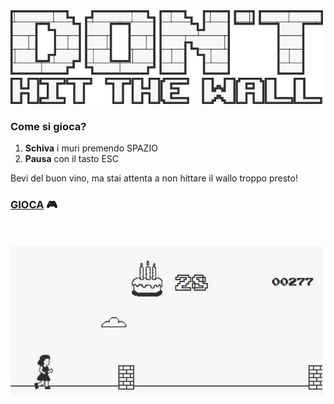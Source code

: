 <img src="./Title.svg" width="500" alt="Game Preview">

### Come si gioca?

1. **Schiva** i muri premendo SPAZIO
2. **Pausa** con il tasto ESC

Bevi del buon vino, ma stai attenta a non hittare il wallo troppo presto!

### **[GIOCA](https://birbogaming.github.io/dont-hit-the-wall/)** 🎮

<br>
<br>

<img src="./anteprima.png" width="500" alt="Game Preview">
